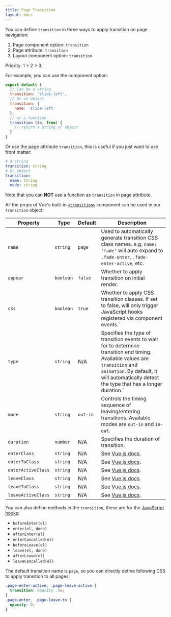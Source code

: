 ```yaml
---
title: Page Transition
layout: docs
---
```


You can define `transition` in three ways to apply transition on page navigation:

1. Page component option: `transition`
2. Page attribute: `transition`
3. Layout component option: `transition`

Priority: 1 > 2 > 3.

For example, you can use the component option:

```js
export default {
  // Can be a string
  transition: 'slide-left',
  // Or an object
  transition: {
    name: 'slide-left'
  },
  // or a function
  transition (to, from) {
    // return a string or object
  }
}
```

Or use the page attribute `transition`, this is useful if you just want to use front matter:

```yaml
# A string
transition: string
# Or object
transition:
  name: string
  mode: string
```

Note that you can **NOT** use a function as `transition` in page attribute.

All the props of Vue's built-in [`<transition>`](https://vuejs.org/v2/api/#transition) component can be used in our `transition` object:

|Property|Type|Default|Description|
|---|---|---|---|
|`name`|`string`|`page`|Used to automatically generate transition CSS class names. e.g. `name: 'fade'` will auto expand to `.fade-enter`, `.fade-enter-active`, etc.|
|`appear`|`boolean`|`false`|Whether to apply transition on initial render. |
|`css`|`boolean`|`true`|Whether to apply CSS transition classes. If set to false, will only trigger JavaScript hooks registered via component events.`|
|`type`|`string`|N/A|Specifies the type of transition events to wait for to determine transition end timing. Available values are `transition` and `animation`. By default, it will automatically detect the type that has a longer duration.`
|`mode`|`string`|`out-in`|Controls the timing sequence of leaving/entering transitions. Available modes are `out-in` and `in-out`.
|`duration`|`number`|N/A|Specifies the duration of transition.|
|`enterClass`|`string`|N/A|See [Vue.js docs](https://vuejs.org/v2/guide/transitions.html#Custom-Transition-Classes).|
|`enterToClass`|`string`|N/A|See [Vue.js docs](https://vuejs.org/v2/guide/transitions.html#Custom-Transition-Classes).|
|`enterActiveClass`|`string`|N/A|See [Vue.js docs](https://vuejs.org/v2/guide/transitions.html#Custom-Transition-Classes).|
|`leaveClass`|`string`|N/A|See [Vue.js docs](https://vuejs.org/v2/guide/transitions.html#Custom-Transition-Classes).|
|`leaveToClass`|`string`|N/A|See [Vue.js docs](https://vuejs.org/v2/guide/transitions.html#Custom-Transition-Classes).|
|`leaveActiveClass`|`string`|N/A|See [Vue.js docs](https://vuejs.org/v2/guide/transitions.html#Custom-Transition-Classes).|

You can also define methods in the `transition`, these are for the [JavaScript hooks](https://vuejs.org/v2/guide/transitions.html#JavaScript-Hooks):

- `beforeEnter(el)`
- `enter(el, done)`
- `afterEnter(el)`
- `enterCancelled(el)`
- `beforeLeave(el)`
- `leave(el, done)`
- `afterLeave(el)`
- `leaveCancelled(el)`

The default transition name is `page`, so you can directly define following CSS to apply transition to all pages:

```css
.page-enter-active, .page-leave-active {
  transition: opacity .5s;
}
.page-enter, .page-leave-to {
  opacity: 0;
}
```

